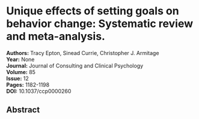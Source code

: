 # Unique effects of setting goals on behavior change: Systematic review and meta-analysis.

**Authors:** Tracy Epton, Sinead Currie, Christopher J. Armitage  
**Year:** None  
**Journal:** Journal of Consulting and Clinical Psychology  
**Volume:** 85  
**Issue:** 12  
**Pages:** 1182-1198  
**DOI:** 10.1037/ccp0000260  

## Abstract



